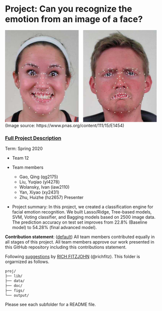 # Project: Can you recognize the emotion from an image of a face? 
<img src="figs/CE.jpg" alt="Compound Emotions" width="500"/>
(Image source: https://www.pnas.org/content/111/15/E1454)

### [Full Project Description](doc/project3_desc.md)

Term: Spring 2020

+ Team 12
+ Team members
	+ Gao, Qing (qg2175)
	+ Liu, Yuqiao (yl4278)
	+ Wolansky, Ivan (iaw2110)
	+ Yan, Xiyao (xy2431)
	+ Zhu, Huizhe (hz2657) Presenter

+ Project summary: In this project, we created a classification engine for facial emotion recognition. We built Lasso/Ridge, Tree-based models, SVM, Voting classifier, and Bagging models based on 2500 image data. The prediction accuracy on test set improves from 22.8% (Baseline model) to 54.28% (final advanced model). 
	
**Contribution statement**: ([default](doc/a_note_on_contributions.md)) All team members contributed equally in all stages of this project. All team members approve our work presented in this GitHub repository including this contributions statement. 

Following [suggestions](http://nicercode.github.io/blog/2013-04-05-projects/) by [RICH FITZJOHN](http://nicercode.github.io/about/#Team) (@richfitz). This folder is orgarnized as follows.

```
proj/
├── lib/
├── data/
├── doc/
├── figs/
└── output/
```

Please see each subfolder for a README file.
